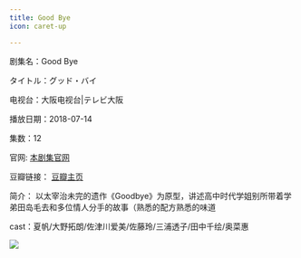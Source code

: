 ```yaml
---
title: Good Bye
icon: caret-up

---
```


剧集名：Good Bye

タイトル：グッド・バイ

电视台：大阪电视台|テレビ大阪

播放日期：2018-07-14

集数：12

官网: [本剧集官网](https://www.tv-osaka.co.jp/good-bye/)

豆瓣链接： [豆瓣主页](https://movie.douban.com/subject/30273063/)


简介： 以太宰治未完的遗作《Goodbye》为原型，讲述高中时代学姐别所带着学弟田岛毛去和多位情人分手的故事（熟悉的配方熟悉的味道 ​​​ ​​​​

cast：夏帆/大野拓朗/佐津川爱美/佐藤玲/三浦透子/田中千绘/奥菜惠

![](https://listpic.tsgsanjiao.com/2018/2018goodbye.jpg)
